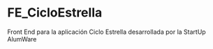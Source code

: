 # FE_CicloEstrella
Front End para la aplicación Ciclo Estrella desarrollada por la StartUp AlumWare
